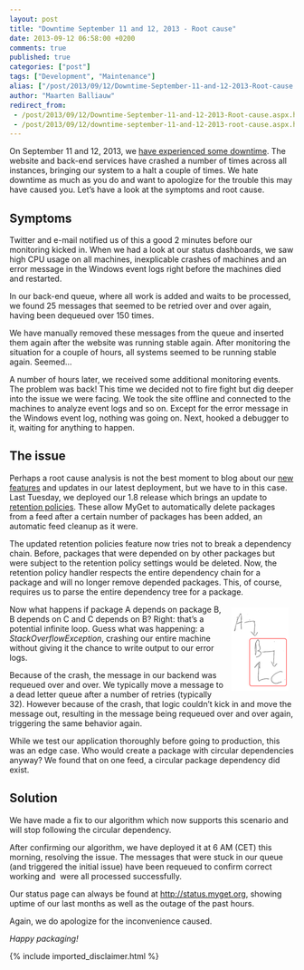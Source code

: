 ```yaml
---
layout: post
title: "Downtime September 11 and 12, 2013 - Root cause"
date: 2013-09-12 06:58:00 +0200
comments: true
published: true
categories: ["post"]
tags: ["Development", "Maintenance"]
alias: ["/post/2013/09/12/Downtime-September-11-and-12-2013-Root-cause.aspx", "/post/2013/09/12/downtime-september-11-and-12-2013-root-cause.aspx"]
author: "Maarten Balliauw"
redirect_from:
 - /post/2013/09/12/Downtime-September-11-and-12-2013-Root-cause.aspx.html
 - /post/2013/09/12/downtime-september-11-and-12-2013-root-cause.aspx.html
---
```


<p>On September 11 and 12, 2013, we <a href="http://status.myget.org/519401/2013/09">have experienced some downtime</a>. The website and back-end services have crashed a number of times across all instances, bringing our system to a halt a couple of times. We hate downtime as much as you do and want to apologize for the trouble this may have caused you. Let’s have a look at the symptoms and root cause.</p>  <h2>Symptoms</h2>  <p>Twitter and e-mail notified us of this a good 2 minutes before our monitoring kicked in. When we had a look at our status dashboards, we saw high CPU usage on all machines, inexplicable crashes of machines and an error message in the Windows event logs right before the machines died and restarted.</p>  <p>In our back-end queue, where all work is added and waits to be processed, we found 25 messages that seemed to be retried over and over again, having been dequeued over 150 times.</p>  <p>We have manually removed these messages from the queue and inserted them again after the website was running stable again. After monitoring the situation for a couple of hours, all systems seemed to be running stable again. Seemed…</p>  <p>A number of hours later, we received some additional monitoring events. The problem was back! This time we decided not to fire fight but dig deeper into the issue we were facing. We took the site offline and connected to the machines to analyze event logs and so on. Except for the error message in the Windows event log, nothing was going on. Next, hooked a debugger to it, waiting for anything to happen.</p>  <h2>The issue</h2>  <p>Perhaps a root cause analysis is not the best moment to blog about our <a href="http://docs.myget.org/docs/release-notes/myget-1.8">new features</a> and updates in our latest deployment, but we have to in this case. Last Tuesday, we deployed our 1.8 release which brings an update to <a href="/post/2012/12/18/Package-retention-policies.aspx">retention policies</a>. These allow MyGet to automatically delete packages from a feed after a certain number of packages has been added, an automatic feed cleanup as it were.</p>  <p>The updated retention policies feature now tries not to break a dependency chain. Before, packages that were depended on by other packages but were subject to the retention policy settings would be deleted. Now, the retention policy handler respects the entire dependency chain for a package and will no longer remove depended packages. This, of course, requires us to parse the entire dependency tree for a package.</p>  <p><a href="/images/image_66.png"><img title="image" style="border-top: 0px; border-right: 0px; background-image: none; border-bottom: 0px; float: right; padding-top: 0px; padding-left: 0px; margin: 5px 10px 5px 5px; border-left: 0px; display: inline; padding-right: 0px" border="0" alt="image" align="right" src="/images/image_thumb_64.png" width="102" height="147" /></a>Now what happens if package A depends on package B, B depends on C and C depends on B? Right: that’s a potential infinite loop. Guess what was happening: a <em>StackOverflowException</em>, crashing our entire machine without giving it the chance to write output to our error logs.</p>  <p>Because of the crash, the message in our backend was requeued over and over. We typically move a message to a dead letter queue after a number of retries (typically 32). However because of the crash, that logic couldn’t kick in and move the message out, resulting in the message being requeued over and over again, triggering the same behavior again.</p>  <p>While we test our application thoroughly before going to production, this was an edge case. Who would create a package with circular dependencies anyway? We found that on one feed, a circular package dependency did exist. </p>  <h2>Solution</h2>  <p>We have made a fix to our algorithm which now supports this scenario and will stop following the circular dependency.</p>  <p>After confirming our algorithm, we have deployed it at 6 AM (CET) this morning, resolving the issue. The messages that were stuck in our queue (and triggered the initial issue) have been requeued to confirm correct working and&#160; were all processed successfully.</p>  <p>Our status page can always be found at <a href="http://status.myget.org">http://status.myget.org</a>, showing uptime of our last months as well as the outage of the past hours.</p>  <p>Again, we do apologize for the inconvenience caused.</p>  <p><em>Happy packaging!</em></p>

{% include imported_disclaimer.html %}

